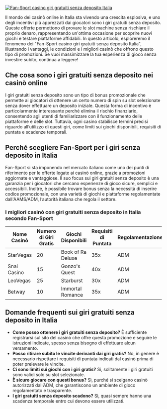 [![Fan-Sport casino giri gratuiti senza deposito Italia](https://123-caf.pages.dev/gitsignup.png)](https://vrmoo.ru/Bt82HjjY)

<p>Il mondo dei casinò online in Italia sta vivendo una crescita esplosiva, e uno degli incentivi più apprezzati dai giocatori sono i giri gratuiti senza deposito. Queste offerte permettono di provare le slot machine senza rischiare il proprio denaro, rappresentando un'ottima occasione per scoprire nuovi giochi e testare piattaforme affidabili. In questo articolo, esploreremo il fenomeno dei "Fan-Sport casino giri gratuiti senza deposito Italia", illustrando i vantaggi, le condizioni e i migliori casinò che offrono questo tipo di promozioni. Se vuoi massimizzare la tua esperienza di gioco senza investire subito, continua a leggere!</p>  <h2>Che cosa sono i giri gratuiti senza deposito nei casinò online</h2> <p>I giri gratuiti senza deposito sono un tipo di bonus promozionale che permette ai giocatori di ottenere un certo numero di spin su slot selezionate senza dover effettuare un deposito iniziale. Questa forma di incentivo è particolarmente interessante perché elimina il rischio finanziario, consentendo agli utenti di familiarizzare con il funzionamento delle piattaforme e delle slot. Tuttavia, ogni casino stabilisce termini precisi riguardo all’utilizzo di questi giri, come limiti sui giochi disponibili, requisiti di puntata e scadenze temporali.</p>  <h2>Perché scegliere Fan-Sport per i giri senza deposito in Italia</h2> <p>Fan-Sport si sta imponendo nel mercato italiano come uno dei punti di riferimento per le offerte legate ai casinò online, grazie a promozioni aggiornate e vantaggiose. Il suo focus sui giri gratuiti senza deposito è una garanzia per i giocatori che cercano esperienze di gioco sicure, semplici e accessibili. Inoltre, è possibile trovare bonus senza la necessità di inserire codice promozionale, con una varietà di giochi e piattaforme regolamentate dall'AAMS/ADM, l’autorità italiana che regola il settore.</p>  <h3>I migliori casinò con giri gratuiti senza deposito in Italia secondo Fan-Sport</h3> <table>   <thead>     <tr>       <th>Nome Casinò</th>       <th>Numero di Giri Gratis</th>       <th>Giochi Disponibili</th>       <th>Requisiti di Puntata</th>       <th>Regolamentazione</th>     </tr>   </thead>   <tbody>     <tr>       <td>StarVegas</td>       <td>20</td>       <td>Book of Ra Deluxe</td>       <td>35x</td>       <td>ADM</td>     </tr>     <tr>       <td>Snai Casino</td>       <td>15</td>       <td>Gonzo's Quest</td>       <td>40x</td>       <td>ADM</td>     </tr>     <tr>       <td>LeoVegas</td>       <td>25</td>       <td>Starburst</td>       <td>30x</td>       <td>ADM</td>     </tr>     <tr>       <td>Betway</td>       <td>10</td>       <td>Immortal Romance</td>       <td>35x</td>       <td>ADM</td>     </tr>   </tbody> </table>  <h2>Domande frequenti sui giri gratuiti senza deposito in Italia</h2> <ul>   <li><strong>Come posso ottenere i giri gratuiti senza deposito?</strong> È sufficiente registrarsi sul sito del casinò che offre questa promozione e seguire le istruzioni indicate, spesso senza bisogno di effettuare alcun versamento.</li>   <li><strong>Posso ritirare subito le vincite derivanti dai giri gratis?</strong> No, in genere è necessario rispettare i requisiti di puntata indicati dal casinò prima di poter prelevare le vincite.</li>   <li><strong>Ci sono limiti sui giochi con i giri gratis?</strong> Sì, solitamente i giri gratuiti sono validi solo su slot selezionate.</li>   <li><strong>È sicuro giocare con questi bonus?</strong> Sì, purché si scelgano casinò autorizzati dall’ADM, che garantiscono un ambiente di gioco regolamentato e trasparente.</li>   <li><strong>I giri gratuiti senza deposito scadono?</strong> Sì, quasi sempre hanno una scadenza temporale entro cui devono essere utilizzati.</li> </ul>